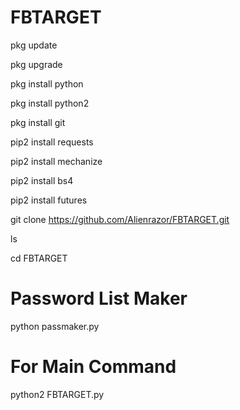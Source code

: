 # FBTARGET
pkg update

pkg upgrade

pkg install python

pkg install python2

pkg install git

pip2 install requests

pip2 install mechanize

pip2 install bs4

pip2 install futures


git clone https://github.com/Alienrazor/FBTARGET.git

ls

cd FBTARGET


# Password List Maker 

python passmaker.py

# For Main Command 

python2 FBTARGET.py




